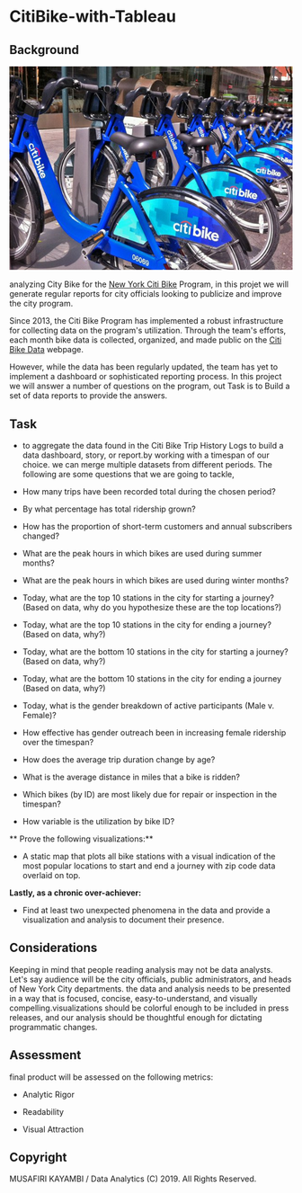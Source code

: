 # CitiBike-with-Tableau
## Background

![Citi-Bikes](Images/citi-bike-station-bikes.jpg)

analyzing City Bike for the [New York Citi Bike](https://en.wikipedia.org/wiki/Citi_Bike) Program, in this projet we will generate regular reports for city officials looking to publicize and improve the city program.

Since 2013, the Citi Bike Program has implemented a robust infrastructure for collecting data on the program's utilization. Through the team's efforts, each month bike data is collected, organized, and made public on the [Citi Bike Data](https://www.citibikenyc.com/system-data) webpage.

However, while the data has been regularly updated, the team has yet to implement a dashboard or sophisticated reporting process. In this project we will answer a number of questions on the program, out Task is to Build a set of data reports to provide the answers.
 

## Task

* to aggregate the data found in the Citi Bike Trip History Logs to build a data dashboard, story, or report.by working  with a timespan of our choice. we can merge multiple datasets from different periods. The following are some questions that we are going to tackle,

* How many trips have been recorded total during the chosen period?

* By what percentage has total ridership grown? 

* How has the proportion of short-term customers and annual subscribers changed?

* What are the peak hours in which bikes are used during summer months? 

* What are the peak hours in which bikes are used during winter months?

* Today, what are the top 10 stations in the city for starting a journey? (Based on data, why do you hypothesize these are the top locations?)

* Today, what are the top 10 stations in the city for ending a journey? (Based on data, why?)

* Today, what are the bottom 10 stations in the city for starting a journey? (Based on data, why?)

* Today, what are the bottom 10 stations in the city for ending a journey (Based on data, why?)

* Today, what is the gender breakdown of active participants (Male v. Female)?

* How effective has gender outreach been in increasing female ridership over the timespan?

* How does the average trip duration change by age?

* What is the average distance in miles that a bike is ridden?

* Which bikes (by ID) are most likely due for repair or inspection in the timespan? 

* How variable is the utilization by bike ID?

** Prove the following visualizations:**

* A static map that plots all bike stations with a visual indication of the most popular locations to start and end a journey with zip code data overlaid on top.


**Lastly, as a chronic over-achiever:**

* Find at least two unexpected phenomena in the data and provide a visualization and analysis to document their presence. 

## Considerations

Keeping in mind that people reading analysis may not be data analysts. Let's say audience will be  the city officials, public administrators, and heads of New York City departments. the data and analysis needs to be presented in a way that is focused, concise, easy-to-understand, and visually compelling.visualizations should be colorful enough to be included in press releases, and our analysis should be thoughtful enough for dictating programmatic changes. 

## Assessment

final product will be assessed on the following metrics: 

* Analytic Rigor

* Readability

* Visual Attraction

## Copyright

MUSAFIRI KAYAMBI / Data Analytics  (C) 2019. All Rights Reserved.
